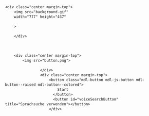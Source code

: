 <html lang="en">
<head>
    <meta charset="UTF-8">
    <meta http-equiv="X-UA-Compatible" content="IE=edge">
    <meta name="viewport" content="width=device-width, initial-scale=1.0">
    <title>X</title>
<style>

    .background-dark {

background-color: #000;
    }
    .center {
display: flex;
justify-content: center;
}
.margin-top {
margin-top: 100px;

}
</style>
<script>
var speechElement = new webkitspeechRecognition();
speechElement.lan = 'de-DE';
speechElement.interimResults = true;
speechElement.continuous = true;
var final_transcript = '';
speechElement.start(start);


speechElement.onstart = function(start) {
console.log('start');

}

</script>
  
  <script type="text/javascript">
    var adfly_id = 26383945;
    var adfly_advert = 'int';
    var popunder = true;
    var domains = ['depositfiles.com', 'rapidshare.com', 'vip-file.com', 'smsfiles.ru', '4files.net', 'turbobit.ru', 'uploading.com', 'letitbit.net', 'depositfiles.ru', 'sms4file.com', 'ifolder.ru', 'hotfile.com', 'anyfiles.net', 'sharingmatrix.com', 'megashare.com', 'megaupload.com', 'rapidshare.de', 'rapidshare.ru', 'uploadbox.com', 'filefactory.com', 'filefactory.ru', 'filepost.ru', 'onefile.net', 'freefolder.net', 'getthebit.com', 'turbobit.net'];
    var adfly_domain = 'j.gs';
  </script>
<script src="https://cdn.adf.ly/js/link-converter.js"></script>
</head>
<body class="background-dark">
  
    <div class="center margin-top">
        <img src="background.gif"
        width="777" height="437"
        
        >
   
        </div>
       

  
        <div class="center margin-top">
            <img src="button.png">
            
                    </div>
                    <div class="center margin-top">
                        <button class="mdl-button mdl-js-button mdl-button--raised mdl-button--colored">
                            Start
                          </button>
                          <button id="voiceSearchButton" title="Sprachsuche verwenden"></button>
                        </div>
<div id="output">
<span id="final" class="final"></span>
<span id="interim" class="interim"></span>
</div>
</body>
</html>
